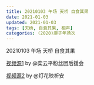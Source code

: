 ```yaml
---
title: 20210103 午场 天桥 自食其果 
date: 2021-01-03
updated: 2021-01-03
tags: [天桥, 自食其果, 相声] 
categories: (2020)庚子年场次 
---
```

20210103 午场 天桥 自食其果 



[视频源1](https://weibo.com/6574451359/JBtRgdSWt) by @栾云平粉丝团后援会

[视频源2](https://weibo.com/1950216183/JBtL5gozP)  by @灯花映祈安

